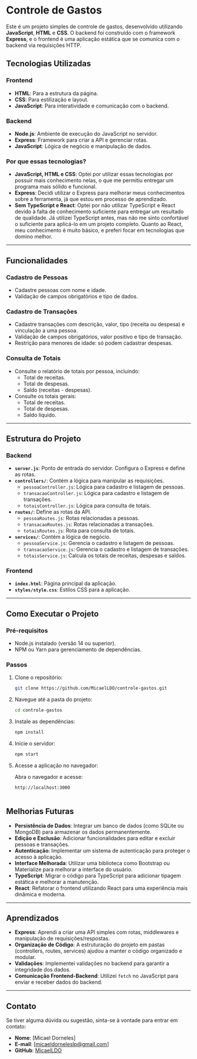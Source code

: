 # Controle de Gastos

Este é um projeto simples de controle de gastos, desenvolvido utilizando **JavaScript**, **HTML** e **CSS**. O backend foi construído com o framework **Express**, e o frontend é uma aplicação estática que se comunica com o backend via requisições HTTP.


## Tecnologias Utilizadas

### Frontend
- **HTML**: Para a estrutura da página.
- **CSS**: Para estilização e layout.
- **JavaScript**: Para interatividade e comunicação com o backend.

### Backend
- **Node.js**: Ambiente de execução do JavaScript no servidor.
- **Express**: Framework para criar a API e gerenciar rotas.
- **JavaScript**: Lógica de negócio e manipulação de dados.

### Por que essas tecnologias?
- **JavaScript, HTML e CSS**: Optei por utilizar essas tecnologias por possuir mais conhecimento nelas, o que me permitiu entregar um programa mais sólido e funcional.
- **Express**: Decidi utilizar o Express para melhorar meus conhecimentos sobre a ferramenta, já que estou em processo de aprendizado.
- **Sem TypeScript e React**: Optei por não utilizar TypeScript e React devido à falta de conhecimento suficiente para entregar um resultado de qualidade. Já utilizei TypeScript antes, mas não me sinto confortável o suficiente para aplicá-lo em um projeto completo. Quanto ao React, meu conhecimento é muito básico, e preferi focar em tecnologias que domino melhor.

---

## Funcionalidades

### Cadastro de Pessoas
- Cadastre pessoas com nome e idade.
- Validação de campos obrigatórios e tipo de dados.

### Cadastro de Transações
- Cadastre transações com descrição, valor, tipo (receita ou despesa) e vinculação a uma pessoa.
- Validação de campos obrigatórios, valor positivo e tipo de transação.
- Restrição para menores de idade: só podem cadastrar despesas.

### Consulta de Totais
- Consulte o relatório de totais por pessoa, incluindo:
  - Total de receitas.
  - Total de despesas.
  - Saldo (receitas - despesas).
- Consulte os totais gerais:
  - Total de receitas.
  - Total de despesas.
  - Saldo líquido.

---

## Estrutura do Projeto

### Backend
- **`server.js`**: Ponto de entrada do servidor. Configura o Express e define as rotas.
- **`controllers/`**: Contém a lógica para manipular as requisições.
  - `pessoaController.js`: Lógica para cadastro e listagem de pessoas.
  - `transacaoController.js`: Lógica para cadastro e listagem de transações.
  - `totaisController.js`: Lógica para consulta de totais.
- **`routes/`**: Define as rotas da API.
  - `pessoaRoutes.js`: Rotas relacionadas a pessoas.
  - `transacaoRoutes.js`: Rotas relacionadas a transações.
  - `totaisRoutes.js`: Rota para consulta de totais.
- **`services/`**: Contém a lógica de negócio.
  - `pessoaService.js`: Gerencia o cadastro e listagem de pessoas.
  - `transacaoService.js`: Gerencia o cadastro e listagem de transações.
  - `totaisService.js`: Calcula os totais de receitas, despesas e saldos.

### Frontend
- **`index.html`**: Página principal da aplicação.
- **`styles/style.css`**: Estilos CSS para a aplicação.

---

## Como Executar o Projeto

### Pré-requisitos
- Node.js instalado (versão 14 ou superior).
- NPM ou Yarn para gerenciamento de dependências.

### Passos
1. Clone o repositório:
   ```bash
   git clone https://github.com/MicaelLDO/controle-gastos.git

2. Navegue até a pasta do projeto:
   ```bash
   cd controle-gastos
   
3. Instale as dependências:
   ```bash
   npm install

4. Inicie o servidor:
   ```bash
   npm start
   
5. Acesse a aplicação no navegador:
   
   Abra o navegador e acesse:
   ```bash
   http://localhost:3000   
      
## Melhorias Futuras

- **Persistência de Dados**: Integrar um banco de dados (como SQLite ou MongoDB) para armazenar os dados permanentemente.
- **Edição e Exclusão**: Adicionar funcionalidades para editar e excluir pessoas e transações.
- **Autenticação**: Implementar um sistema de autenticação para proteger o acesso à aplicação.
- **Interface Melhorada**: Utilizar uma biblioteca como Bootstrap ou Materialize para melhorar a interface do usuário.
- **TypeScript**: Migrar o código para TypeScript para adicionar tipagem estática e melhorar a manutenção.
- **React**: Refatorar o frontend utilizando React para uma experiência mais dinâmica e moderna.

---

## Aprendizados

- **Express**: Aprendi a criar uma API simples com rotas, middlewares e manipulação de requisições/respostas.
- **Organização de Código**: A estruturação do projeto em pastas (controllers, routes, services) ajudou a manter o código organizado e modular.
- **Validações**: Implementei validações no backend para garantir a integridade dos dados.
- **Comunicação Frontend-Backend**: Utilizei `fetch` no JavaScript para enviar e receber dados do backend.

---

## Contato

Se tiver alguma dúvida ou sugestão, sinta-se à vontade para entrar em contato:

- **Nome**: [Micael Dorneles]
- **E-mail**: [micaeldorneleslp@gmail.com]
- **GitHub**: [MicaelLDO](https://github.com/MicaelLDO)
